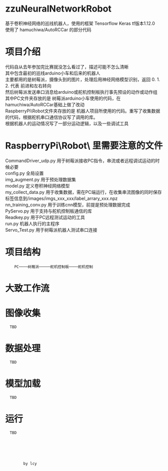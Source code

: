 # zzuNeuralNetworkRobot

基于卷积神经网络的巡线机器人，使用的框架 Tensorflow Keras tf版本1.12.0  
使用了 hamuchiwa/AutoRCCar 的部分代码  

# 项目介绍
代码自从去年参加完比赛就没怎么看过了，描述可能不怎么清晰  
其中包含最初的巡线arduino小车和后来的机器人  
主要都用的是树莓派，摄像头到的图片，处理后用神经网络模型识别，返回 0. 1. 2. 代表 前进和左右转向  
然后树莓派发送串口消息给arduino或舵机控制板执行事先预设的动作或动作组  
其中PC文件夹存放的是   树莓派arduino小车使用的代码，在hamuchiwa/AutoRCCar基础上做了改动  
RaspberryPi\Robot文件夹存放的是  机器人项目所使用的代码。重写了收集数据的代码，根据舵机串口通信协议写了调用的库。  
根据机器人的运动情况写了一部分运动逻辑，以及一些调试工具  

#  RaspberryPi\Robot\ 里需要注意的文件
 CommandDriver_udp.py  用于树莓派接收PC指令，串流或者远程调试运动的时候必要  
 config.py     全局设置  
 img_augment.py    用于预处理数据集  
 model.py    定义卷积神经网络模型  
 my_collect_data.py    用于收集数据，需在PC端运行，在收集串流图像的同时保存标签信息到/images/imgs_xxx_xxx/label_arrary_xxx.npz  
 nn_training_conv.py 用于训练cnn模型，前提是预处理数据完成  
 PyServo.py  用于支持与舵机控制板通信的库  
 Readkey.py  用于PC远程测试运动的工具  
 run.py      机器人执行的主程序  
 Servo_Test.py   用于树莓派机器人测试串口连接  
	

# 项目结构
		PC────树莓派─────舵机控制板────舵机控制

#  大致工作流
   # 图像收集
      TBD
   # 数据处理
      TBD
   # 模型加载
      TBD
   # 运行
      TBD
    

	



			by lcy
